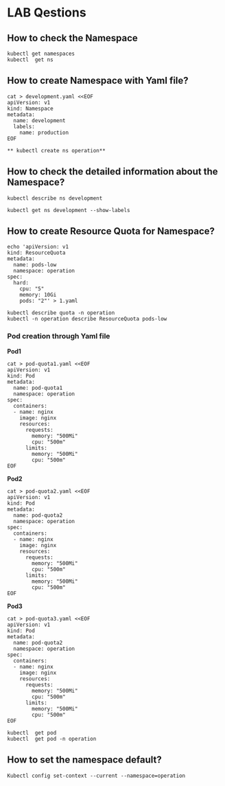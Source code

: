 # LAB Qestions

## How to check the Namespace 
```
kubectl get namespaces
kubectl  get ns
```

## How to create Namespace with Yaml file?

```
cat > development.yaml <<EOF
apiVersion: v1
kind: Namespace
metadata:
  name: development
  labels:
    name: production
EOF
 ```
```
** kubectl create ns operation**
 ```
## How to check the detailed information about the Namespace?

```
kubectl describe ns development
```
```
kubectl get ns development --show-labels
```

## How to create Resource Quota for Namespace?
```
echo 'apiVersion: v1
kind: ResourceQuota
metadata:
  name: pods-low
  namespace: operation
spec:
  hard:
    cpu: "5"
    memory: 10Gi
    pods: "2"' > 1.yaml

```
```
kubectl describe quota -n operation
kubectl -n operation describe ResourceQuota pods-low
```
 
 ### Pod creation through Yaml file
 
**Pod1**
```
cat > pod-quota1.yaml <<EOF
apiVersion: v1
kind: Pod
metadata:
  name: pod-quota1
  namespace: operation
spec:
  containers:
  - name: nginx
    image: nginx
    resources:
      requests:
        memory: "500Mi"
        cpu: "500m"
      limits:
        memory: "500Mi"
        cpu: "500m"
EOF
 ```
   

 
**Pod2**
```
cat > pod-quota2.yaml <<EOF
apiVersion: v1
kind: Pod
metadata:
  name: pod-quota2
  namespace: operation
spec:
  containers:
  - name: nginx
    image: nginx
    resources:
      requests:
        memory: "500Mi"
        cpu: "500m"
      limits:
        memory: "500Mi"
        cpu: "500m"
EOF

 ```
 
**Pod3**
```
cat > pod-quota3.yaml <<EOF
apiVersion: v1
kind: Pod
metadata:
  name: pod-quota2
  namespace: operation
spec:
  containers:
  - name: nginx
    image: nginx
    resources:
      requests:
        memory: "500Mi"
        cpu: "500m"
      limits:
        memory: "500Mi"
        cpu: "500m"
EOF

 ```
 
```
kubectl  get pod
kubectl  get pod -n operation
```
## How to set the namespace default?
```
Kubectl config set-context --current --namespace=operation
```
